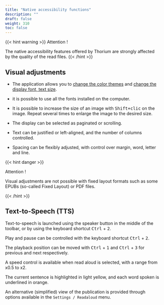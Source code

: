 ```yaml
---
title: "Native accessibility functions"
description: ""
draft: false
weight: 310
toc: false
---
```



{{< hint warning >}}
Attention !

The native accessibility features offered by Thorium are strongly 
affected by the quality of the read files. 
{{< /hint >}}


## Visual adjustments

- The application allows you to [change the color themes](/thorium-reader-doc/210_reading/215_ReadingParameters/#th%c3%a8me) and [change the display font, text size](/thorium-reader-doc/210_reading/215_ReadingParameters/#texte).

- it is possible to use all the fonts installed on the computer.

- It is possible to increase the size of an image with <kbd>Shift+clic</kbd> on the image. Repeat several times to enlarge the image to the desired size.

- The display can be selected as paginated or scrolling.

- Text can be justified or left-aligned, and the number of columns controlled. 

- Spacing can be flexibly adjusted, with control over margin, word, letter and line. 

{{< hint danger >}}

Attention !

Visual adjustments are not possible with fixed layout formats such as some 
EPUBs (so-called <span lang="en">Fixed Layout</span>) 
or PDF files.

{{< /hint >}}

## Text-to-Speech (TTS)

Text-to-speech is launched using the speaker button in the middle of the toolbar, 
or by using the keyboard shortcut <kbd>Ctrl</kbd> + <kbd>2</kbd>.

Play and pause can be controlled with the keyboard shortcut 
<kbd>Ctrl</kbd> + <kbd>2</kbd>.

The playback position can be moved with <kbd>Ctrl</kbd> + <kbd>1</kbd> 
and <kbd>Ctrl</kbd> + <kbd>3</kbd> for previous and next respectively.

A speed control is available when read aloud 
is selected, with a range from x0.5 to x2.

The current sentence is highlighted in light yellow, and each word spoken is 
underlined in orange.

An alternative (simplified) view of the publication is provided through 
options available in the `Settings / Readaloud` menu.
